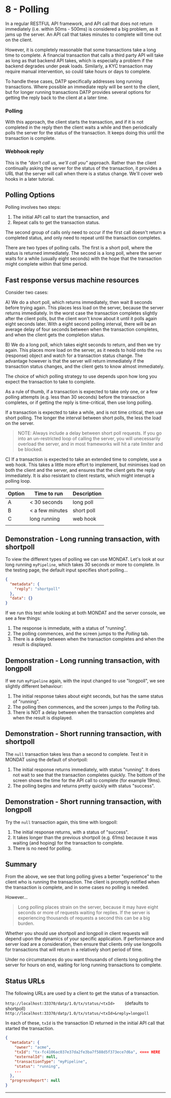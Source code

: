 # 8 - Polling
In a regular RESTFUL API framework, and API call that does not return immediately (i.e. within 50ms - 500ms) is considered a big problem, as it jams up the server. An API call that takes minutes to complete will time out on the client.

However, it is completely reasonable that some transactions take a long time to complete. A financial transaction that calls a third party API will take as long as that backend API takes, which is especially a problem if the backend degrades under peak loads. Similarly, a KYC transaction may require manual intervention, so could take hours or days to complete.

To handle these cases, DATP specifically addresses long running transactions. Where possible an immediate reply will be sent to the client, but for longer running transactions DATP provides several options for getting the reply back to the client at a later time.

### Polling
With this approach, the client starts the transaction, and if it is not completed in the reply then the client waits a while and then periodically polls the server for the status of the transaction. It keeps doing this until the transaction is complete.

### Webhook reply
This is the _"don't call us, we'll call you"_ approach. Rather than the client continually asking the server for the status of the transaction, it provides a URL that the server will call when there is a status change. We'll cover web hooks in a later tutorial.

## Polling Options
Polling involves two steps:

1. The initial API call to start the transaction, and
2. Repeat calls to get the transaction status.

The second group of calls only need to occur if the first call doesn't return a completed status, and only need to repeat until the transaction completes.

There are two types of polling calls. The first is a short poll, where the status is returned immediately. The second is a long poll, where the server waits for a while (usually eight seconds) with the hope that the transaction might complete within that time period.

## Fast response versus machine resources
Consider two cases:

A) We do a short poll, which returns immediately, then wait 8 seconds before trying again. This places less load on the server, because the server returns immediately. In the worst case the transaction completes slightly after the client polls, but the client won't know about it until it polls again eight seconds later. With a eight second polling interval, there will be an average delay of four seconds between when the transaction completes, and when the client gets the completion status.

B) We do a long poll, which takes eight seconds to return, and then we try again. This places more load on the server, as it needs to hold onto the `res` (response) object and watch for a transaction status change. The advantage however is that the server will return immediately if the transaction status changes, and the client gets to know almost immediately.

The choice of which polling strategy to use depends upon how long you expect the transaction to take to complete.

As a rule of thumb, if a transaction is expected to take only one, or a few polling attempts (e.g. less than 30 seconds) before the transaction completes, or if getting the reply is time-critical, then use long polling.

If a transaction is expected to take a while, and is not time critical, then use short polling. The longer the interval between short polls, the less the load on the server.

> NOTE: Always include a delay between short poll requests. If you
> go into an un-restricted loop of calling the server, you will unecessarily
> overload the server, and in most frameworks will hit a rate
> limiter and be blocked.

C) If a transaction is expected to take an extended time to complete,
use a web hook. This takes a little more effort to implement, but minimises
load on both the client and the server, and ensures that the client gets
the reply immediately. It is also resistant to client restarts, which might
interupt a polling loop.


|Option|Time to run|Description|
|---|----|----|
|A|< 30 seconds|long poll|
|B|< a few minutes| short poll|
|C|long running|web hook|
| | |


## Demonstration - Long running transaction, with shortpoll
To view the different types of polling we can use MONDAT.
Let's look at our long running `myPipeline`,
which takes 30 seconds or more to complete.
In the testing page, the default input specifies short polling...

```json
{
  "metadata": {
    "reply": "shortpoll"
  },
  "data": {}
}
```

If we run this test while looking at both MONDAT and the server console,
we see a few things:

1. The response is immediate, with a status of "running".
2. The polling commences, and the screen jumps to the _Polling_ tab.
3. There is a delay between when the transaction completes and when the result is displayed.

## Demonstration - Long running transaction, with longpoll
If we run `myPipeline` again, with the input changed to use "longpoll", we see slightly different behaviour:
1. The initial response takes about eight seconds, but has the same status of "running".
2. The polling then commences, and the screen jumps to the _Polling_ tab.
3. There is NOT a delay between when the transaction completes and when the result is displayed.

## Demonstration - Short running transaction, with shortpoll
The `null` transaction takes less than a second to complete.
Test it in MONDAT using the default of shortpoll:
1. The initial response returns immediately, with status "running". It does not wait to see that the transaction completes quickly. The bottom of the
screen shows the time for the API call to complete (for example 19ms).
2. The polling begins and returns pretty quickly with status "success".

## Demonstration - Short running transaction, with longpoll 
Try the `null` transaction again, this time with longpoll:
1. The initial response returns, with a status of "success".
2. It takes longer than the previous shortpoll (e.g. 61ms) because it
was waiting (and hoping) for the transaction to complete.
3. There is no need for polling.

## Summary
From the above, we see that long polling gives a better "experience"
to the client who is running the transaction. The client is promptly
notified when the transaction is complete, and in some cases no polling
is needed.

However...
> Long polling places strain on the server, because it
> may have eight seconds or more of requests waiting for replies.
> If the server is experiencing thousands of requests a second this can be
> a big burden.

Whether you should use shortpoll and longpoll in client requests
will depend upon the dynamics of your specific application.
If performance and server load are a consideration, then ensure
that clients only use longpolls for transactions that will return in
a relatively short period of time.

Under no circumstances do you want thousands of clients long polling the
server for hours on end, waiting for long running transactions to complete.

## Status URLs
The following URLs are used by a client to get the status of a transaction.

`http://localhost:33370/datp/1.0/tx/status/<txId>`
&nbsp;&nbsp;&nbsp;&nbsp;&nbsp;&nbsp;&nbsp;(defaults to shortpoll)
`http://localhost:33370/datp/1.0/tx/status/<txId>&reply=longpoll`

In each of these, `txId` is the transaction ID returned in the initial
API call that started the transaction.

```json
{
  "metadata": {
    "owner": "acme",
    "txId": "tx-fc4106ac037e37da2fe3ba7f588d5f373ece7d6a", <=== HERE
    "externalId": null,
    "transactionType": "myPipeline",
    "status": "running",
    ...
  },
  "progressReport": null
}
```
---
